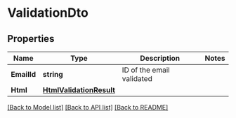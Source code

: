 # ValidationDto

## Properties

Name | Type | Description | Notes
------------ | ------------- | ------------- | -------------
**EmailId** | **string** | ID of the email validated | 
**Html** | [**HtmlValidationResult**](HTMLValidationResult) |  | 

[[Back to Model list]](../README#documentation-for-models) [[Back to API list]](../README#documentation-for-api-endpoints) [[Back to README]](../README)



